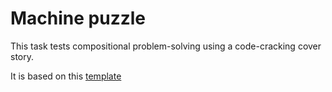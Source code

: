 # Machine puzzle

This task tests compositional problem-solving using a code-cracking cover story.

It is based on this [template](https://github.com/fredcallaway/heroku-experiment)

